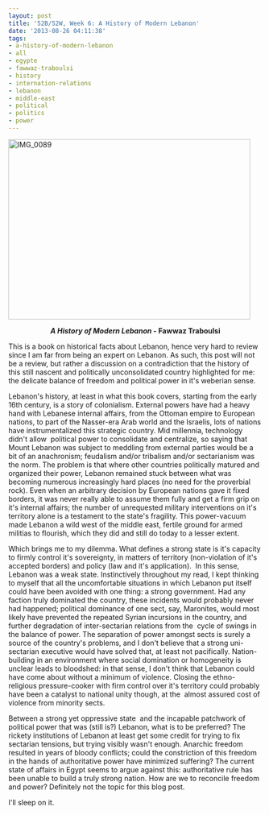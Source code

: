 ```yaml
---
layout: post
title: '52B/52W, Week 6: A History of Modern Lebanon'
date: '2013-08-26 04:11:38'
tags:
- a-history-of-modern-lebanon
- all
- egypte
- fawwaz-traboulsi
- history
- internation-relations
- lebanon
- middle-east
- political
- politics
- power
---
```


<img class="aligncenter size-large wp-image-906" alt="IMG_0089" src="http://maximerousseau.files.wordpress.com/2013/08/img_0089.jpg?w=480" width="480" height="358" />
<p style="text-align:center;"><strong><em>A History of Modern Lebanon</em> - Fawwaz Traboulsi</strong></p>
This is a book on historical facts about Lebanon, hence very hard to review since I am far from being an expert on Lebanon. As such, this post will not be a review, but rather a discussion on a contradiction that the history of this still nascent and politically unconsolidated country highlighted for me: the delicate balance of freedom and political power in it's weberian sense.

Lebanon's history, at least in what this book covers, starting from the early 16th century, is a story of colonialism. External powers have had a heavy hand with Lebanese internal affairs, from the Ottoman empire to European nations, to part of the Nasser-era Arab world and the Israelis, lots of nations have instrumentalized this strategic country. Mid millennia, technology didn't allow  political power to consolidate and centralize, so saying that Mount Lebanon was subject to meddling from external parties would be a bit of an anachronism; feudalism and/or tribalism and/or sectarianism was the norm. The problem is that where other countries politically matured and organized their power, Lebanon remained stuck between what was becoming numerous increasingly hard places (no need for the proverbial rock). Even when an arbitrary decision by European nations gave it fixed borders, it was never really able to assume them fully and get a firm grip on it's internal affairs; the number of unrequested military interventions on it's territory alone is a testament to the state's fragility. This power-vacuum made Lebanon a wild west of the middle east, fertile ground for armed militias to flourish, which they did and still do today to a lesser extent.

Which brings me to my dilemma. What defines a strong state is it's capacity to firmly control it's sovereignty, in matters of territory (non-violation of it's accepted borders) and policy (law and it's application).  In this sense, Lebanon was a weak state. Instinctively throughout my read, I kept thinking to myself that all the uncomfortable situations in which Lebanon put itself could have been avoided with one thing: a strong government. Had any faction truly dominated the country, these incidents would probably never had happened; political dominance of one sect, say, Maronites, would most likely have prevented the repeated Syrian incursions in the country, and further degradation of inter-sectarian relations from the  cycle of swings in the balance of power. The separation of power amongst sects is surely a source of the country's problems, and I don't believe that a strong uni-sectarian executive would have solved that, at least not pacifically. Nation-building in an environment where social domination or homogeneity is unclear leads to bloodshed: in that sense, I don't think that Lebanon could have come about without a minimum of violence. Closing the ethno-religious pressure-cooker with firm control over it's territory could probably have been a catalyst to national unity though, at the  almost assured cost of violence from minority sects.

Between a strong yet oppressive state  and the incapable patchwork of political power that was (still is?) Lebanon, what is to be preferred? The rickety institutions of Lebanon at least get some credit for trying to fix sectarian tensions, but trying visibly wasn't enough. Anarchic freedom resulted in years of bloody conflicts; could the constriction of this freedom in the hands of authoritative power have minimized suffering? The current state of affairs in Egypt seems to argue against this: authoritative rule has been unable to build a truly strong nation. How are we to reconcile freedom and power? Definitely not the topic for this blog post.

I'll sleep on it.